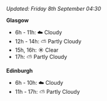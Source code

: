 *Updated: Friday 8th September 04:30*

**Glasgow**

* 6h - 11h: :cloud: Cloudy
* 12h - 14h: :partly_sunny: Partly Cloudy
* 15h, 16h: :sunny: Clear
* 17h: :partly_sunny: Partly Cloudy

**Edinburgh**

* 6h - 10h: :cloud: Cloudy
* 11h - 17h: :partly_sunny: Partly Cloudy
